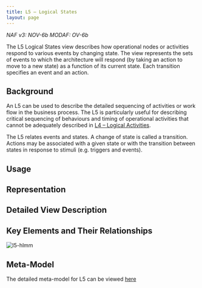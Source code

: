 ```yaml
---
title: L5 – Logical States
layout: page
---
```


*NAF v3: NOV-6b MODAF: OV-6b*

The L5 Logical States view describes how operational nodes or
activities respond to various events by changing state. The view
represents the sets of events to which the architecture will respond (by
taking an action to move to a new state) as a function of its current
state. Each transition specifies an event and an action.

## Background

An L5 can be used to describe the detailed sequencing of activities or
work flow in the business process. The L5 is particularly useful for
describing critical sequencing of behaviours and timing of operational
activities that cannot be adequately described in [L4 – Logical
Activities](l4.html).

The L5 relates events and states. A change of state is called a
transition. Actions may be associated with a given state or with the
transition between states in response to stimuli (e.g. triggers and
events).

## Usage

## Representation

## Detailed View Description

## Key Elements and Their Relationships

![l5-hlmm](http://nafdocs.org/wp-content/uploads/2013/06/l5-hlmm.png)

## Meta-Model

The detailed meta-model for L5 can be viewed
[here](/modem/index.htm?goto=43)


